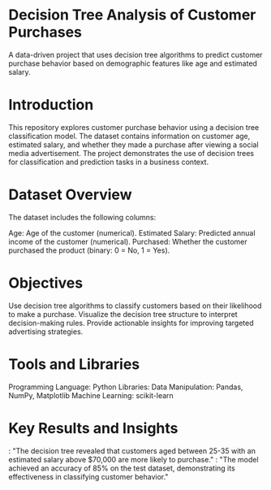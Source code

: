 # Decision Tree Analysis of Customer Purchases
A data-driven project that uses decision tree algorithms to predict customer purchase behavior based on demographic features like age and estimated salary.

# Introduction
This repository explores customer purchase behavior using a decision tree classification model. The dataset contains information on customer age, estimated salary, and whether they made a purchase after viewing a social media advertisement. The project demonstrates the use of decision trees for classification and prediction tasks in a business context.

# Dataset Overview
The dataset includes the following columns:

Age: Age of the customer (numerical).
Estimated Salary: Predicted annual income of the customer (numerical).
Purchased: Whether the customer purchased the product (binary: 0 = No, 1 = Yes).

# Objectives
Use decision tree algorithms to classify customers based on their likelihood to make a purchase.
Visualize the decision tree structure to interpret decision-making rules.
Provide actionable insights for improving targeted advertising strategies.

# Tools and Libraries
Programming Language: Python
Libraries:
Data Manipulation: Pandas, NumPy, Matplotlib
Machine Learning: scikit-learn

# Key Results and Insights
 : "The decision tree revealed that customers aged between 25-35 with an estimated salary above $70,000 are more likely to purchase."
 : "The model achieved an accuracy of 85% on the test dataset, demonstrating its effectiveness in classifying customer behavior."


